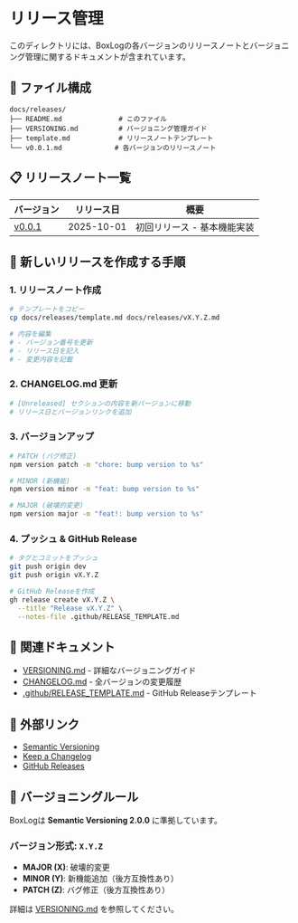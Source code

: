# リリース管理

このディレクトリには、BoxLogの各バージョンのリリースノートとバージョニング管理に関するドキュメントが含まれています。

## 📁 ファイル構成

```
docs/releases/
├── README.md              # このファイル
├── VERSIONING.md          # バージョニング管理ガイド
├── template.md            # リリースノートテンプレート
└── v0.0.1.md             # 各バージョンのリリースノート
```

## 📋 リリースノート一覧

| バージョン | リリース日 | 概要 |
|-----------|-----------|------|
| [v0.0.1](v0.0.1.md) | 2025-10-01 | 初回リリース - 基本機能実装 |

## 🚀 新しいリリースを作成する手順

### 1. リリースノート作成
```bash
# テンプレートをコピー
cp docs/releases/template.md docs/releases/vX.Y.Z.md

# 内容を編集
# - バージョン番号を更新
# - リリース日を記入
# - 変更内容を記載
```

### 2. CHANGELOG.md 更新
```bash
# [Unreleased] セクションの内容を新バージョンに移動
# リリース日とバージョンリンクを追加
```

### 3. バージョンアップ
```bash
# PATCH (バグ修正)
npm version patch -m "chore: bump version to %s"

# MINOR (新機能)
npm version minor -m "feat: bump version to %s"

# MAJOR (破壊的変更)
npm version major -m "feat!: bump version to %s"
```

### 4. プッシュ & GitHub Release
```bash
# タグとコミットをプッシュ
git push origin dev
git push origin vX.Y.Z

# GitHub Releaseを作成
gh release create vX.Y.Z \
  --title "Release vX.Y.Z" \
  --notes-file .github/RELEASE_TEMPLATE.md
```

## 📖 関連ドキュメント

- [VERSIONING.md](VERSIONING.md) - 詳細なバージョニングガイド
- [CHANGELOG.md](../../CHANGELOG.md) - 全バージョンの変更履歴
- [.github/RELEASE_TEMPLATE.md](../../.github/RELEASE_TEMPLATE.md) - GitHub Releaseテンプレート

## 🔗 外部リンク

- [Semantic Versioning](https://semver.org/)
- [Keep a Changelog](https://keepachangelog.com/)
- [GitHub Releases](https://github.com/t3-nico/boxlog-app/releases)

## 📝 バージョニングルール

BoxLogは **Semantic Versioning 2.0.0** に準拠しています。

### バージョン形式: `X.Y.Z`

- **MAJOR (X)**: 破壊的変更
- **MINOR (Y)**: 新機能追加（後方互換性あり）
- **PATCH (Z)**: バグ修正（後方互換性あり）

詳細は [VERSIONING.md](VERSIONING.md) を参照してください。
